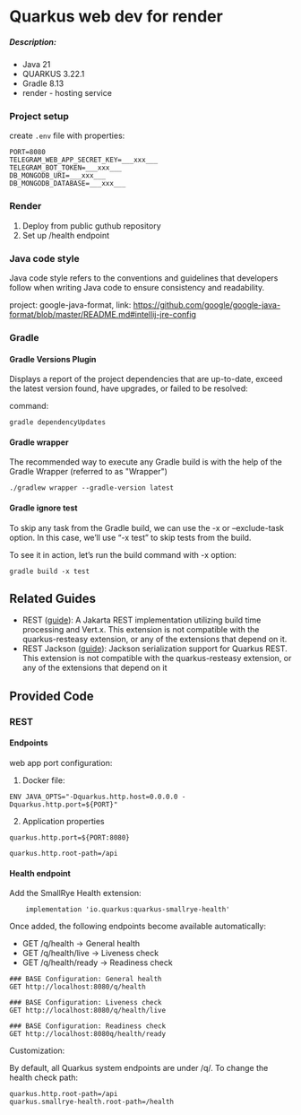 # Quarkus web dev for render

##### Description:

* Java 21
* QUARKUS 3.22.1
* Gradle 8.13
* render - hosting service

### Project setup

create `.env` file with properties:

```
PORT=8080
TELEGRAM_WEB_APP_SECRET_KEY=___xxx___
TELEGRAM_BOT_TOKEN=___xxx___
DB_MONGODB_URI=___xxx___
DB_MONGODB_DATABASE=___xxx___
```

### Render

1. Deploy from public guthub repository
2. Set up /health endpoint

### Java code style

Java code style refers to the conventions and guidelines that developers follow when writing Java code to ensure
consistency and readability.

project: google-java-format,
link: https://github.com/google/google-java-format/blob/master/README.md#intellij-jre-config

### Gradle

#### Gradle Versions Plugin

Displays a report of the project dependencies that are up-to-date, exceed the latest version found, have upgrades, or
failed to be resolved:

command:

```
gradle dependencyUpdates
```

#### Gradle wrapper

The recommended way to execute any Gradle build is with the help of the Gradle Wrapper (referred to as "Wrapper")

```
./gradlew wrapper --gradle-version latest
```

#### Gradle ignore test

To skip any task from the Gradle build, we can use the -x or –exclude-task option. In this case, we’ll use “-x test” to
skip tests from the build.

To see it in action, let’s run the build command with -x option:

```
gradle build -x test
```

## Related Guides

- REST ([guide](https://quarkus.io/guides/rest)): A Jakarta REST implementation utilizing build time processing and
  Vert.x. This extension is not compatible with the quarkus-resteasy extension, or any of the extensions that depend on
  it.
- REST Jackson ([guide](https://quarkus.io/guides/rest#json-serialisation)): Jackson serialization support for Quarkus
  REST. This extension is not compatible with the quarkus-resteasy extension, or any of the extensions that depend on it

## Provided Code

### REST

#### Endpoints

web app port configuration:

1. Docker file:

```
ENV JAVA_OPTS="-Dquarkus.http.host=0.0.0.0 -Dquarkus.http.port=${PORT}"
```

2. Application properties

```
quarkus.http.port=${PORT:8080}
```

```
quarkus.http.root-path=/api
```

#### Health endpoint

Add the SmallRye Health extension:

```
    implementation 'io.quarkus:quarkus-smallrye-health'
```

Once added, the following endpoints become available automatically:

* GET /q/health → General health
* GET /q/health/live → Liveness check
* GET /q/health/ready → Readiness check

```
### BASE Configuration: General health
GET http://localhost:8080/q/health

### BASE Configuration: Liveness check
GET http://localhost:8080/q/health/live

### BASE Configuration: Readiness check
GET http://localhost:8080q/health/ready
```

Customization:

By default, all Quarkus system endpoints are under /q/. To change the health check path:

```
quarkus.http.root-path=/api
quarkus.smallrye-health.root-path=/health
```
